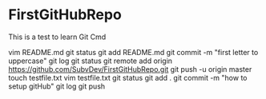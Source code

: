 # FirstGitHubRepo
This is a test to learn Git Cmd
 
  vim README.md
  git status
  git add README.md
  git commit -m "first letter to uppercase"
  git log
  git status
  git remote add origin https://github.com/SubvDev/FirstGitHubRepo.git
  git push -u origin master
  touch testfile.txt
  vim testfile.txt
  git status
  git add .
  git commit -m "how to setup gitHub"
  git log
  git push
